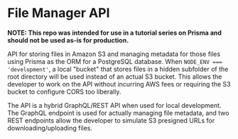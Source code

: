 # File Manager API

**NOTE: This repo was intended for use in a tutorial series on Prisma and should not be used as-is for production.**

API for storing files in Amazon S3 and managing metadata for those files using Prisma as the ORM for a PostgreSQL database. When `NODE_ENV === 'development'`, a local "bucket" that stores files in a hidden subfolder of the root directory will be used instead of an actual S3 bucket. This allows the developer to work on the API without incurring AWS fees or requiring the S3 bucket to configure CORS too liberally.

The API is a hybrid GraphQL/REST API when used for local development. The GraphQL endpoint is used for actually managing file metadata, and two REST endpoints allow the developer to simulate S3 presigned URLs for downloading/uploading files.
